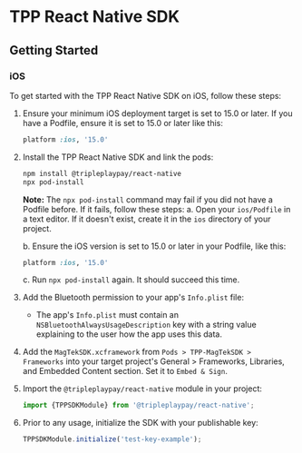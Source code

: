 
# TPP React Native SDK


## Getting Started

### iOS

To get started with the TPP React Native SDK on iOS, follow these steps:

1. Ensure your minimum iOS deployment target is set to 15.0 or later. If you have a Podfile, ensure it is set to 15.0 or later like this:

   ```ruby
   platform :ios, '15.0'
   ```

2. Install the TPP React Native SDK and link the pods:

   ```bash
   npm install @tripleplaypay/react-native
   npx pod-install
   ```
   **Note:** The `npx pod-install` command may fail if you did not have a Podfile before. If it fails, follow these steps:
   a. Open your `ios/Podfile` in a text editor. If it doesn't exist, create it in the `ios` directory of your project.

   b. Ensure the iOS version is set to 15.0 or later in your Podfile, like this:

      ```ruby
      platform :ios, '15.0'
      ```

   c. Run `npx pod-install` again. It should succeed this time.


3. Add the Bluetooth permission to your app's `Info.plist` file:
   - The app's `Info.plist` must contain an `NSBluetoothAlwaysUsageDescription` key with a string value explaining to the user how the app uses this data.

4. Add the `MagTekSDK.xcframework` from `Pods > TPP-MagTekSDK > Frameworks` into your target project's General > Frameworks, Libraries, and Embedded Content section. Set it to `Embed & Sign`.
  
5. Import the `@tripleplaypay/react-native` module in your project:

   ```jsx
   import {TPPSDKModule} from '@tripleplaypay/react-native';
   ```

6. Prior to any usage, initialize the SDK with your publishable key:

   ```jsx
   TPPSDKModule.initialize('test-key-example');
   ```
